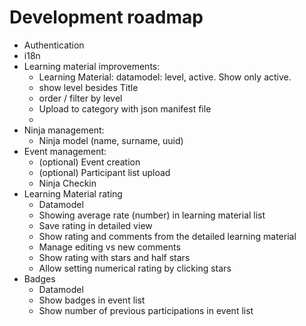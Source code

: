 # Development roadmap

- Authentication
- i18n
- Learning material improvements:    
    - Learning Material: datamodel: level, active. Show only active. 
    - show level besides Title
    - order / filter by level
    - Upload to category with json manifest file
    - 
- Ninja management:
    - Ninja model (name, surname, uuid)
- Event management:
    - (optional) Event creation
    - (optional) Participant list upload
	- Ninja Checkin
- Learning Material rating
    - Datamodel
    - Showing average rate (number) in learning material list
    - Save rating in detailed view
    - Show rating and comments from the detailed learning material
    - Manage editing vs new comments
    - Show rating with stars and half stars
    - Allow setting numerical rating by clicking stars
- Badges
    - Datamodel
    - Show badges in event list
    - Show number of previous participations in event list